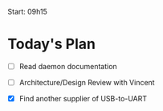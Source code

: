 Start: 09h15


# Today's Plan

- [ ] Read daemon documentation
- [ ] Architecture/Design Review with Vincent
- [x] Find another supplier of USB-to-UART

